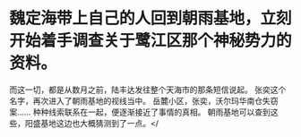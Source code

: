 # 魏定海带上自己的人回到朝雨基地，立刻开始着手调查关于鹭江区那个神秘势力的资料。
而这一切，都是从数月之前，陆丰达发往整个天海市的那条短信说起。
张奕这个名字，再次进入了朝雨基地的视线当中。
岳麓小区，张奕，沃尔玛华南仓失窃案……
种种线索联系在一起，便逐渐接近了事情的真相。
朝雨基地可以查到这些，阳盛基地这边也大概猜测到了一点。</

